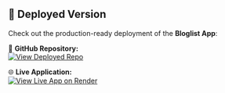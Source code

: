 ## 🚀 Deployed Version

Check out the production-ready deployment of the **Bloglist App**:

🔗 **GitHub Repository:**  
[![View Deployed Repo](https://img.shields.io/badge/Bloglist%20Deployed%20Repo-GitHub-181717?style=for-the-badge&logo=github)](https://github.com/AaronStark1/bloglist-app)

🌐 **Live Application:**  
[![View Live App on Render](https://img.shields.io/badge/Live%20App-Render-46E3B7?style=for-the-badge&logo=render)](https://bloglist-app-op8x.onrender.com)
